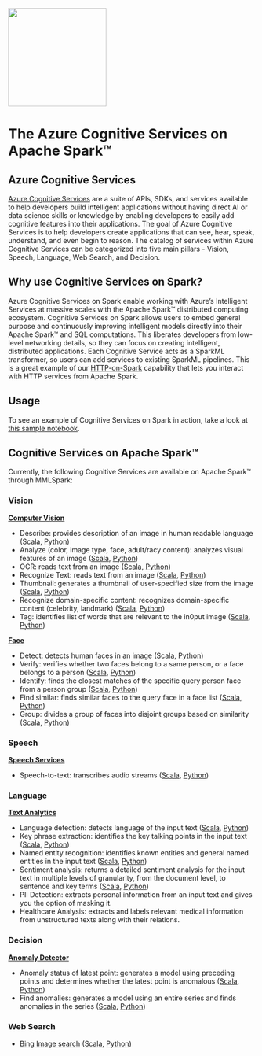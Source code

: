 <img width="200"  src="https://mmlspark.blob.core.windows.net/graphics/Readme/cog_services_on_spark_2.svg">

# The Azure Cognitive Services on Apache Spark™

## Azure Cognitive Services
[Azure Cognitive Services](https://azure.microsoft.com/en-us/services/cognitive-services/) are a suite of APIs, SDKs, and services available to help developers build intelligent applications without having direct AI or data science skills or knowledge by enabling developers to easily add cognitive features into their applications. The goal of Azure Cognitive Services is to help developers create applications that can see, hear, speak, understand, and even begin to reason. The catalog of services within Azure Cognitive Services can be categorized into five main pillars - Vision, Speech, Language, Web Search, and Decision.

## Why use Cognitive Services on Spark?
Azure Cognitive Services on Spark enable working with Azure’s Intelligent Services at massive scales with the Apache Spark™ distributed computing ecosystem. Cognitive Services on Spark allows users to embed general purpose and continuously improving intelligent models directly into their Apache Spark™ and SQL computations. This liberates developers from low-level networking details, so they can focus on creating intelligent, distributed applications. Each Cognitive Service acts as a SparkML transformer, so users can add services to existing SparkML pipelines. This is a great example of our [HTTP-on-Spark](http.md) capability that lets you interact with HTTP services from Apache Spark.

## Usage
To see an example of Cognitive Services on Spark in action, take a look at [this sample notebook](../notebooks/CognitiveServices%20-%20Celebrity%20Quote%20Analysis.ipynb).

## Cognitive Services on Apache Spark™
Currently, the following Cognitive Services are available on Apache Spark™ through MMLSpark:
### Vision
[**Computer Vision**](https://azure.microsoft.com/en-us/services/cognitive-services/computer-vision/)
- Describe: provides description of an image in human readable language ([Scala](https://mmlspark.blob.core.windows.net/docs/1.0.0-rc3/scala/com/microsoft/ml/spark/cognitive/DescribeImage.html), [Python](https://mmlspark.blob.core.windows.net/docs/1.0.0-rc3/pyspark/mmlspark.cognitive.html#module-mmlspark.cognitive.DescribeImage))
- Analyze (color, image type, face, adult/racy content): analyzes visual features of an image ([Scala](https://mmlspark.blob.core.windows.net/docs/1.0.0-rc3/scala/com/microsoft/ml/spark/cognitive/AnalyzeImage.html), [Python](https://mmlspark.blob.core.windows.net/docs/1.0.0-rc3/pyspark/mmlspark.cognitive.html#module-mmlspark.cognitive.AnalyzeImage))
- OCR: reads text from an image ([Scala](https://mmlspark.blob.core.windows.net/docs/1.0.0-rc3/scala/com/microsoft/ml/spark/cognitive/OCR.html), [Python](https://mmlspark.blob.core.windows.net/docs/1.0.0-rc3/pyspark/mmlspark.cognitive.html#module-mmlspark.cognitive.OCR))
- Recognize Text: reads text from an image ([Scala](https://mmlspark.blob.core.windows.net/docs/1.0.0-rc3/scala/com/microsoft/ml/spark/cognitive/RecognizeText.html), [Python](https://mmlspark.blob.core.windows.net/docs/1.0.0-rc3/pyspark/mmlspark.cognitive.html#module-mmlspark.cognitive.RecognizeText))
- Thumbnail: generates a thumbnail of user-specified size from the image ([Scala](https://mmlspark.blob.core.windows.net/docs/1.0.0-rc3/scala/com/microsoft/ml/spark/cognitive/GenerateThumbnails.html), [Python](https://mmlspark.blob.core.windows.net/docs/1.0.0-rc3/pyspark/mmlspark.cognitive.html#module-mmlspark.cognitive.GenerateThumbnails))
- Recognize domain-specific content: recognizes domain-specific content (celebrity, landmark) ([Scala](https://mmlspark.blob.core.windows.net/docs/1.0.0-rc3/scala/com/microsoft/ml/spark/cognitive/RecognizeDomainSpecificContent.html), [Python](https://mmlspark.blob.core.windows.net/docs/1.0.0-rc3/pyspark/mmlspark.cognitive.html#module-mmlspark.cognitive.RecognizeDomainSpecificContent))
- Tag: identifies list of words that are relevant to the in0put image ([Scala](https://mmlspark.blob.core.windows.net/docs/1.0.0-rc3/scala/com/microsoft/ml/spark/cognitive/TagImage.html), [Python](https://mmlspark.blob.core.windows.net/docs/1.0.0-rc3/pyspark/mmlspark.cognitive.html#module-mmlspark.cognitive.TagImage))

[**Face**](https://azure.microsoft.com/en-us/services/cognitive-services/face/)
- Detect: detects human faces in an image ([Scala](https://mmlspark.blob.core.windows.net/docs/1.0.0-rc3/scala/com/microsoft/ml/spark/cognitive/DetectFace.html), [Python](https://mmlspark.blob.core.windows.net/docs/1.0.0-rc3/pyspark/mmlspark.cognitive.html#module-mmlspark.cognitive.DetectFace))
- Verify: verifies whether two faces belong to a same person, or a face belongs to a person ([Scala](https://mmlspark.blob.core.windows.net/docs/1.0.0-rc3/scala/com/microsoft/ml/spark/cognitive/VerifyFaces.html), [Python](https://mmlspark.blob.core.windows.net/docs/1.0.0-rc3/pyspark/mmlspark.cognitive.html#module-mmlspark.cognitive.VerifyFaces))
- Identify: finds the closest matches of the specific query person face from a person group ([Scala](https://mmlspark.blob.core.windows.net/docs/1.0.0-rc3/scala/com/microsoft/ml/spark/cognitive/IdentifyFaces.html), [Python](https://mmlspark.blob.core.windows.net/docs/1.0.0-rc3/pyspark/mmlspark.cognitive.html#module-mmlspark.cognitive.IdentifyFaces))
- Find similar: finds similar faces to the query face in a face list ([Scala](https://mmlspark.blob.core.windows.net/docs/1.0.0-rc3/scala/com/microsoft/ml/spark/cognitive/FindSimilarFace.html), [Python](https://mmlspark.blob.core.windows.net/docs/1.0.0-rc3/pyspark/mmlspark.cognitive.html#module-mmlspark.cognitive.FindSimilarFace))
- Group: divides a group of faces into disjoint groups based on similarity ([Scala](https://mmlspark.blob.core.windows.net/docs/1.0.0-rc3/scala/com/microsoft/ml/spark/cognitive/GroupFaces.html), [Python](https://mmlspark.blob.core.windows.net/docs/1.0.0-rc3/pyspark/mmlspark.cognitive.html#module-mmlspark.cognitive.GroupFaces))

### Speech
[**Speech Services**](https://azure.microsoft.com/en-us/services/cognitive-services/speech-services/)
- Speech-to-text: transcribes audio streams ([Scala](https://mmlspark.blob.core.windows.net/docs/1.0.0-rc3/scala/com/microsoft/ml/spark/cognitive/SpeechToText.html), [Python](https://mmlspark.blob.core.windows.net/docs/1.0.0-rc3/pyspark/mmlspark.cognitive.html#module-mmlspark.cognitive.SpeechToText))

### Language
[**Text Analytics**](https://azure.microsoft.com/en-us/services/cognitive-services/text-analytics/)
- Language detection: detects language of the input text ([Scala](https://mmlspark.blob.core.windows.net/docs/1.0.0-rc3/scala/com/microsoft/ml/spark/cognitive/LanguageDetector.html), [Python](https://mmlspark.blob.core.windows.net/docs/1.0.0-rc3/pyspark/mmlspark.cognitive.html#module-mmlspark.cognitive.LanguageDetector))
- Key phrase extraction: identifies the key talking points in the input text ([Scala](https://mmlspark.blob.core.windows.net/docs/1.0.0-rc3/scala/com/microsoft/ml/spark/cognitive/KeyPhraseExtractor.html), [Python](https://mmlspark.blob.core.windows.net/docs/1.0.0-rc3/pyspark/mmlspark.cognitive.html#module-mmlspark.cognitive.KeyPhraseExtractor))
- Named entity recognition: identifies known entities and general named entities in the input text ([Scala](https://mmlspark.blob.core.windows.net/docs/1.0.0-rc3/scala/com/microsoft/ml/spark/cognitive/NER.html), [Python](https://mmlspark.blob.core.windows.net/docs/1.0.0-rc3/pyspark/mmlspark.cognitive.html#module-mmlspark.cognitive.NER))
- Sentiment analysis: returns a detailed sentiment analysis for the input text in multiple levels of granularity, from the document level, to sentence and key terms ([Scala](https://mmlspark.blob.core.windows.net/docs/1.0.0-rc3/scala/com/microsoft/ml/spark/cognitive/TextSentiment.html), [Python](https://mmlspark.blob.core.windows.net/docs/1.0.0-rc3/pyspark/mmlspark.cognitive.html#module-mmlspark.cognitive.TextSentiment))
- PII Detection: extracts personal information from an input text and gives you the option of masking it.
- Healthcare Analysis: extracts and labels relevant medical information from unstructured texts along with their relations.

### Decision
[**Anomaly Detector**](https://azure.microsoft.com/en-us/services/cognitive-services/anomaly-detector/)
- Anomaly status of latest point: generates a model using preceding points and determines whether the latest point is anomalous ([Scala](https://mmlspark.blob.core.windows.net/docs/1.0.0-rc3/scala/com/microsoft/ml/spark/cognitive/DetectLastAnomaly.html), [Python](https://mmlspark.blob.core.windows.net/docs/1.0.0-rc3/pyspark/mmlspark.cognitive.html#module-mmlspark.cognitive.DetectLastAnomaly))
- Find anomalies: generates a model using an entire series and finds anomalies in the series ([Scala](https://mmlspark.blob.core.windows.net/docs/1.0.0-rc3/scala/com/microsoft/ml/spark/cognitive/DetectAnomalies.html), [Python](https://mmlspark.blob.core.windows.net/docs/1.0.0-rc3/pyspark/mmlspark.cognitive.html#module-mmlspark.cognitive.DetectAnomalies))

### Web Search
- [Bing Image search](https://azure.microsoft.com/en-us/services/cognitive-services/bing-image-search-api/) ([Scala](https://mmlspark.blob.core.windows.net/docs/1.0.0-rc3/scala/com/microsoft/ml/spark/cognitive/BingImageSearch.html), [Python](https://mmlspark.blob.core.windows.net/docs/1.0.0-rc3/pyspark/mmlspark.cognitive.html#module-mmlspark.cognitive.BingImageSearch))


